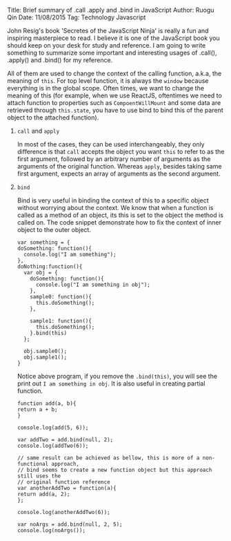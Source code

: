 Title: Brief summary of .call .apply and .bind in JavaScript
Author: Ruogu Qin
Date: 11/08/2015
Tag: Technology
     Javascript

John Resig's book 'Secretes of the JavaScript Ninja' is really a fun and inspiring masterpiece to read. I believe it is one of the JavaScript book you should keep on your desk for study and reference. I am going to write something to summarize some important and interesting usages of .call(), .apply() and .bind() for my reference.

All of them are used to change the context of the calling function, a.k.a, the meaning of `this`. For top level function, it is always the `window` because everything is in the global scope. Often times, we want to change the meaning of this (for example, when we use ReactJS, oftentimes we need to attach function to properties such as `CompoentWillMount` and some data are retrieved through `this.state`, you have to use bind to bind this of the parent object to the attached function).

1. `call` and `apply`

      In most of the cases, they can be used interchangeably, they only difference is that `call` accepts the object you want `this` to refer to as the first argument, followed by an arbitrary number of arguments as the arguments of the original function. Whereas `apply`, besides taking same first argument, expects an array of arguments as the second argument.

2. `bind`

      Bind is very useful in binding the context of this to a specific object without worrying about the context. We know that when a function is called as a method of an object, its this is set to the object the method is called on. The code snippet demonstrate how to fix the context of inner object to the outer object.
      ~~~~{.javascript}
    var something = {
      doSomething: function(){
        console.log("I am something");
      },
      doNothing:function(){
        var obj = {
          doSomething: function(){
            console.log("I am something in obj");
          },
          sample0: function(){
            this.doSomething();
          },

          sample1: function(){
            this.doSomething();
          }.bind(this)
        };

        obj.sample0();
        obj.sample1();
      }

      ~~~~

      Notice above program, if you remove the `.bind(this)`, you will see the print out `I am something in obj`. It is also useful in creating partial function.

      ~~~~{.javascript}
    function add(a, b){
      return a + b;
    }

    console.log(add(5, 6));

    var addTwo = add.bind(null, 2);
    console.log(addTwo(6));

    // same result can be achieved as bellow, this is more of a non-functional approach,
    // bind seems to create a new function object but this approach still uses the
    // original function reference
    var anotherAddTwo = function(a){
      return add(a, 2);
    };

    console.log(anotherAddTwo(6));

    var noArgs = add.bind(null, 2, 5);
    console.log(noArgs());
      ~~~~
